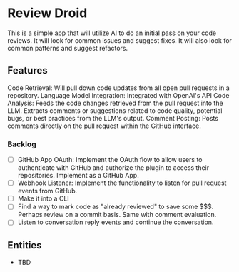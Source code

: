 # Review Droid

This is a simple app that will utilize AI to do an initial pass on your code reviews. It will look for common issues and suggest fixes. It will also look for common patterns and suggest refactors.

## Features

Code Retrieval: Will pull down code updates from all open pull requests in a repository.
Language Model Integration: Integrated with OpenAI's API
Code Analysis: Feeds the code changes retrieved from the pull request into the LLM. Extracts comments or suggestions related to code quality, potential bugs, or best practices from the LLM's output.
Comment Posting: Posts comments directly on the pull request within the GitHub interface.

### Backlog
- [ ] GitHub App OAuth: Implement the OAuth flow to allow users to authenticate with GitHub and authorize the plugin to access their repositories. Implement as a GitHub App.
- [ ] Webhook Listener: Implement the functionality to listen for pull request events from GitHub.
- [ ] Make it into a CLI
- [ ] Find a way to mark code as "already reviewed" to save some $$$. Perhaps review on a commit basis. Same with comment evaluation.
- [ ] Listen to conversation reply events and continue the conversation.

## Entities
* TBD
